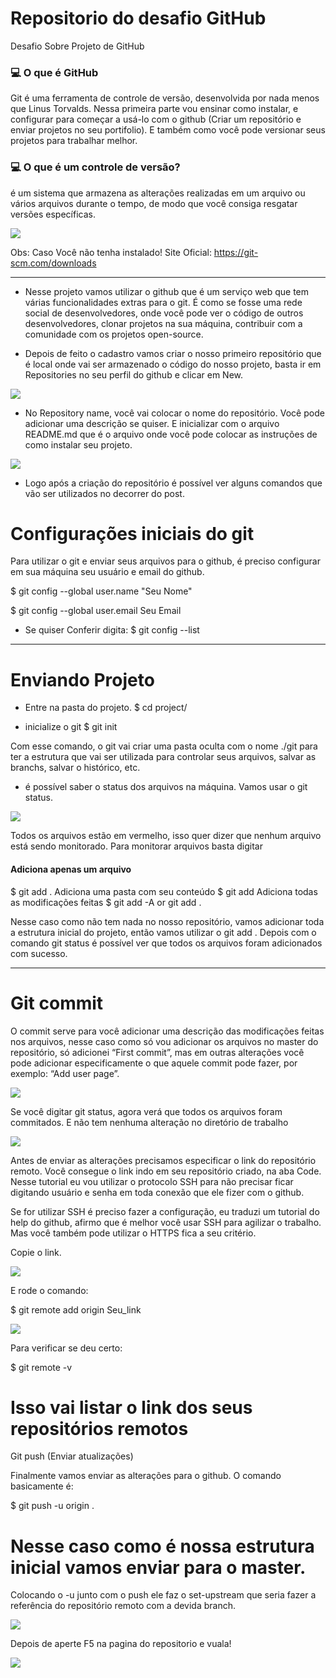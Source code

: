 # Repositorio do desafio GitHub
Desafio Sobre Projeto de GitHub

### :computer: O que é GitHub
Git é uma ferramenta de controle de versão, desenvolvida por nada menos que Linus Torvalds. Nessa primeira parte vou ensinar como instalar, e configurar para começar a usá-lo com o github (Criar um repositório e enviar projetos no seu portifolio). E também como você pode versionar seus projetos para trabalhar melhor.

### :computer: O que é um controle de versão? 
é um sistema que armazena as alterações realizadas em um arquivo ou vários arquivos durante o tempo, de modo que você consiga resgatar versões específicas.

<img src="https://user-images.githubusercontent.com/77301626/136073245-97c66d95-c22c-4306-9b65-5742cbadaeae.png">

Obs: Caso Você não tenha instalado!
Site Oficial: https://git-scm.com/downloads

----
* Nesse projeto vamos utilizar o github que é um serviço web que tem várias funcionalidades extras para o git. É como se fosse uma rede social de desenvolvedores, onde você pode ver o código de outros desenvolvedores, clonar projetos na sua máquina, contribuir com a comunidade com os projetos open-source.

* Depois de feito o cadastro vamos criar o nosso primeiro repositório que é local onde vai ser armazenado o código do nosso projeto, basta ir em Repositories no seu perfil do github e clicar em New.

<img src="https://user-images.githubusercontent.com/77301626/136073566-eb82ef83-50b0-4ae4-b2eb-c804061f9f5c.png">

* No Repository name, você vai colocar o nome do repositório. Você pode adicionar uma descrição se quiser. E inicializar com o arquivo README.md que é o arquivo onde você pode colocar as instruções de como instalar seu projeto.

<img src="https://user-images.githubusercontent.com/77301626/136074064-89126c3a-d8ad-41d0-9eeb-197623f91d71.png">

* Logo após a criação do repositório é possível ver alguns comandos que vão ser utilizados no decorrer do post.

# Configurações iniciais do git

Para utilizar o git e enviar seus arquivos para o github, é preciso configurar em sua máquina seu usuário e email do github.

$ git config --global user.name "Seu Nome"

$ git config --global user.email Seu Email

* Se quiser Conferir digita: $ git config --list

---


# Enviando Projeto

* Entre na pasta do projeto.
$ cd project/

* inicialize o git
$ git init

Com esse comando, o git vai criar uma pasta oculta com o nome ./git para ter a estrutura que vai ser utilizada para controlar seus arquivos, salvar as branchs, salvar o histórico, etc.
* é possível saber o status dos arquivos na máquina. Vamos usar o git status.

<img src="https://user-images.githubusercontent.com/77301626/136078506-6d001870-6026-4436-9454-073d5b800abd.png">

Todos os arquivos estão em vermelho, isso quer dizer que nenhum arquivo está sendo monitorado. Para monitorar arquivos basta digitar

#### Adiciona apenas um arquivo
$ git add <file>.  Adiciona uma pasta com seu conteúdo
$ git add <directory> Adiciona todas as modificações feitas
$ git add -A or git add .

Nesse caso como não tem nada no nosso repositório, vamos adicionar toda a estrutura inicial do projeto, então vamos utilizar o git add .
Depois com o comando git status é possível ver que todos os arquivos foram adicionados com sucesso.
  
---
# Git commit

O commit serve para você adicionar uma descrição das modificações feitas nos arquivos, nesse caso como só vou adicionar os arquivos no master do repositório, só adicionei “First commit”, mas em outras alterações você pode adicionar especificamente o que aquele commit pode fazer, por exemplo: “Add user page”.
  
<img src="https://user-images.githubusercontent.com/77301626/136079737-4b31affd-1dbf-4bc9-8c77-ca57aee32bb8.png">
 
Se você digitar git status, agora verá que todos os arquivos foram commitados. E não tem nenhuma alteração no diretório de trabalho
  
<img src="https://user-images.githubusercontent.com/77301626/136079842-c141390b-808a-43be-abbf-d21f186b5f20.png">

Antes de enviar as alterações precisamos especificar o link do repositório remoto. Você consegue o link indo em seu repositório criado, na aba Code. Nesse tutorial eu vou utilizar o protocolo SSH para não precisar ficar digitando usuário e senha em toda conexão que ele fizer com o github.

Se for utilizar SSH é preciso fazer a configuração, eu traduzi um tutorial do help do github, afirmo que é melhor você usar SSH para agilizar o trabalho. Mas você também pode utilizar o HTTPS fica a seu critério.

Copie o link.

<img src="https://user-images.githubusercontent.com/77301626/136080140-bb026267-a7ef-4cc0-af1b-c896d5de9c7b.png">
  
E rode o comando:

$ git remote add origin Seu_link
  
<img src="https://user-images.githubusercontent.com/77301626/136080288-912ed12a-bb0e-4010-a041-230c7daa8fc8.png">
  
Para verificar se deu certo:

$ git remote -v
# Isso vai listar o link dos seus repositórios remotos

Git push (Enviar atualizações)

Finalmente vamos enviar as alterações para o github. O comando basicamente é:

$ git push -u origin <branch>.
# Nesse caso como é nossa estrutura inicial vamos enviar para o master.

Colocando o -u junto com o push ele faz o set-upstream que seria fazer a referência do repositório remoto com a devida branch.
  
<img src="https://user-images.githubusercontent.com/77301626/136080491-a72c8b76-8378-49b0-aa2f-10f6a3415686.png">
  
Depois de aperte F5 na pagina do repositorio e vuala!
  
<img src="https://user-images.githubusercontent.com/77301626/136080636-365ffe79-6d2f-4416-a9dd-8c5f93f2d8b2.png">

